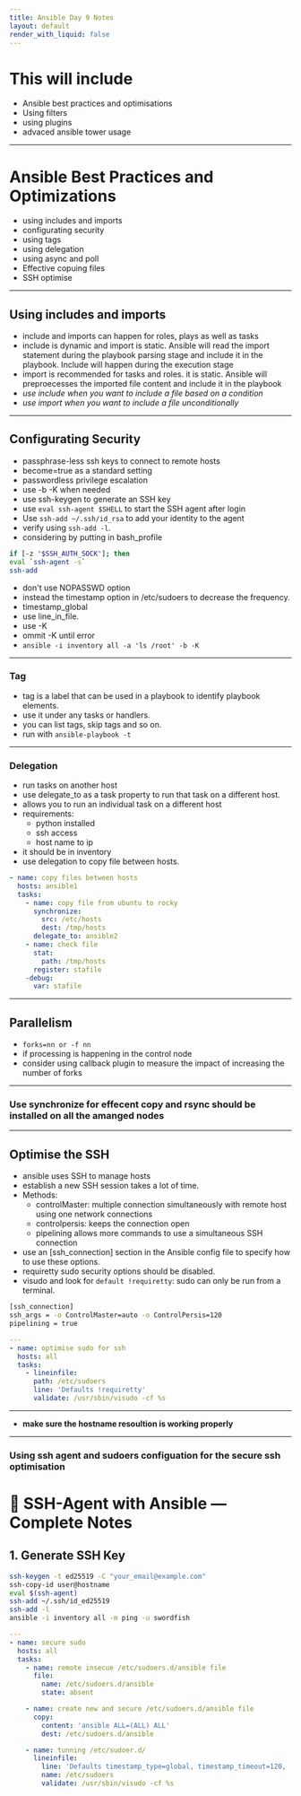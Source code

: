 ```yaml
---
title: Ansible Day 9 Notes
layout: default
render_with_liquid: false
---
```


# This will include
* Ansible best practices and optimisations
* Using filters
* using plugins
* advaced ansible tower usage
---
# Ansible Best Practices and Optimizations
* using includes and imports
* configurating security
* using tags
* using delegation
* using async and poll
* Effective copuing files
* SSH optimise
---
## Using includes and imports
* include and imports can happen for roles, plays as well as tasks
* include is dynamic and import is static. Ansible will read the import statement during the playbook parsing stage and include it in the playbook. Include will happen during the execution stage
* import is recommended for tasks and roles. it is static. Ansible will preproecesses the imported file content and include it in the playbook 
* *use include when you want to include a file based on a condition*
* *use import when you want to include a file unconditionally*
---
## Configurating Security
* passphrase-less ssh keys to connect to remote hosts
* become=true as a standard setting
* passwordless privilege escalation
* use -b -K when needed
* use ssh-keygen to generate an SSH key
* use ```eval ssh-agent $SHELL``` to start the SSH agent after login
* Use ```ssh-add ~/.ssh/id_rsa``` to add your identity to the agent
* verify using ```ssh-add -l```.
* considering by putting in bash_profile
```sh
if [-z "$SSH_AUTH_SOCK"]; then
eval `ssh-agent -s`
ssh-add
```
* don't use NOPASSWD option
* instead the timestamp option in /etc/sudoers to decrease the frequency.
* timestamp_global
* use line_in_file.
* use -K
* ommit -K until error
* ```ansible -i inventory all -a 'ls /root' -b -K```
---
### Tag
* tag is a label that can be used in a playbook to identify playbook elements.
* use it under any tasks or handlers.
* you can list tags, skip tags and so on.
* run with ```ansible-playbook -t```
---
### Delegation
* run tasks on another host
* use delegate_to as a task property to run that task on a different host.
* allows you to run an individual  task on a different host
* requirements:
  * python installed
  * ssh access
  * host name to ip
* it should be in inventory
* use delegation to copy file between hosts.
```yaml
- name: copy files between hosts
  hosts: ansible1
  tasks:
    - name: copy file from ubuntu to rocky
      synchronize:
        src: /etc/hosts
        dest: /tmp/hosts
      delegate_to: ansible2
    - name: check file
      stat:
        path: /tmp/hosts
      register: stafile
    -debug:
      var: stafile
```
---
## Parallelism
* ```forks=nn or -f nn```
* if processing is happening in the control node
* consider using callback plugin to measure the impact of increasing the number of forks
---
### Use synchronize for effecent copy and rsync should be installed on all the amanged nodes
---
## Optimise the SSH
* ansible uses SSH to manage hosts
* establish a new SSH session takes a lot of time.
* Methods:
  * controlMaster: multiple connection simultaneously with remote host using one network connections
  * controlpersis: keeps the connection open
  * pipelining allows more commands to use a simultaneous SSH connection
* use an [ssh_connection] section in the Ansible config file to specify how to use these options.
* requiretty sudo security options should be disabled.
* visudo and look for ```default !requiretty```: sudo can only be run from a terminal. 
```sh
[ssh_connection]
ssh_args = -o ControlMaster=auto -o ControlPersis=120
pipelining = true
```
```yaml
---
- name: optimise sudo for ssh
  hosts: all
  tasks:
    - lineinfile:
      path: /etc/sudoers
      line: 'Defaults !requiretty'
      validate: /usr/sbin/visudo -cf %s
```
---
* **make sure the hostname resoultion is working properly**
---
### Using ssh agent and sudoers configuation for the secure ssh optimisation
# 🔑 SSH-Agent with Ansible — Complete Notes

## 1. Generate SSH Key
```bash
ssh-keygen -t ed25519 -C "your_email@example.com"
ssh-copy-id user@hostname
eval $(ssh-agent)
ssh-add ~/.ssh/id_ed25519
ssh-add -l
ansible -i inventory all -m ping -u swordfish
```
```yaml
---
- name: secure sudo
  hosts: all
  tasks:
    - name: remote insecue /etc/sudoers.d/ansible file
      file: 
        name: /etc/sudoers.d/ansible
        state: absent

    - name: create new and secure /etc/sudoers.d/ansible file
      copy:
        content: 'ansible ALL=(ALL) ALL'
        dest: /etc/sudoers.d/ansible

    - name: tunning /etc/sudoer.d/
      lineinfile:
        line: 'Defaults timestamp_type=global, timestamp_timeout=120, !requiretty'
        name: /etc/sudoers
        validate: /usr/sbin/visudo -cf %s
```